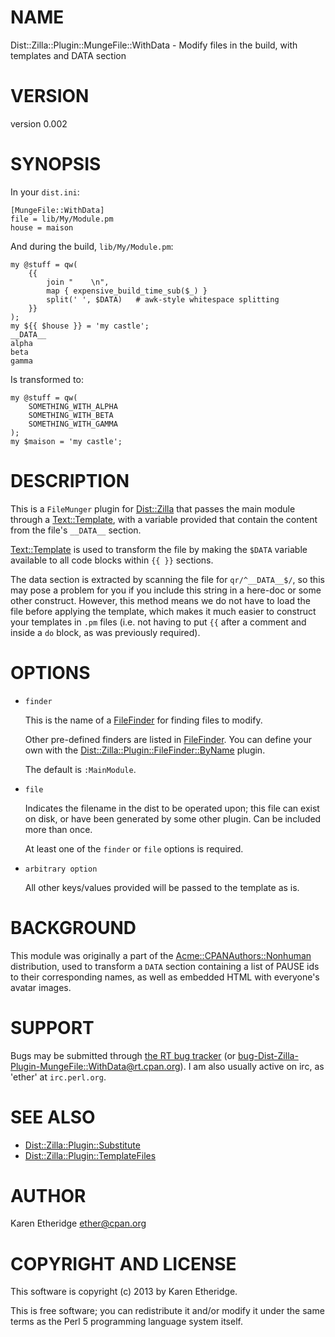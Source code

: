 # NAME

Dist::Zilla::Plugin::MungeFile::WithData - Modify files in the build, with templates and DATA section

# VERSION

version 0.002

# SYNOPSIS

In your `dist.ini`:

    [MungeFile::WithData]
    file = lib/My/Module.pm
    house = maison

And during the build, `lib/My/Module.pm`:

    my @stuff = qw(
        {{
            join "    \n",
            map { expensive_build_time_sub($_) }
            split(' ', $DATA)   # awk-style whitespace splitting
        }}
    );
    my ${{ $house }} = 'my castle';
    __DATA__
    alpha
    beta
    gamma

Is transformed to:

    my @stuff = qw(
        SOMETHING_WITH_ALPHA
        SOMETHING_WITH_BETA
        SOMETHING_WITH_GAMMA
    );
    my $maison = 'my castle';

# DESCRIPTION

This is a `FileMunger` plugin for [Dist::Zilla](http://search.cpan.org/perldoc?Dist::Zilla) that passes the main module
through a [Text::Template](http://search.cpan.org/perldoc?Text::Template), with a variable provided that contain the
content from the file's `__DATA__` section.

[Text::Template](http://search.cpan.org/perldoc?Text::Template) is used to transform the file by making the `$DATA`
variable available to all code blocks within `{{ }}` sections.

The data section is extracted by scanning the file for `qr/^__DATA__$/`,
so this may pose a problem for you if you include this string in a here-doc or
some other construct.  However, this method means we do not have to load the
file before applying the template, which makes it much easier to construct
your templates in `.pm` files (i.e. not having to put `{{` after a comment
and inside a `do` block, as was previously required).

# OPTIONS

- `finder`

    This is the name of a [FileFinder](http://search.cpan.org/perldoc?Dist::Zilla::Role::FileFinder) for finding
    files to modify.

    Other pre-defined finders are listed in
    [FileFinder](http://search.cpan.org/perldoc?Dist::Zilla::Role::FileFinderUser#default\_finders).
    You can define your own with the
    [Dist::Zilla::Plugin::FileFinder::ByName](http://search.cpan.org/perldoc?\[FileFinder::ByName\]) plugin.

    The default is `:MainModule`.

- `file`

    Indicates the filename in the dist to be operated upon; this file can exist on
    disk, or have been generated by some other plugin.  Can be included more than once.

    At least one of the `finder` or `file` options is required.

- `arbitrary option`

    All other keys/values provided will be passed to the template as is.

# BACKGROUND

This module was originally a part of the [Acme::CPANAuthors::Nonhuman](http://search.cpan.org/perldoc?Acme::CPANAuthors::Nonhuman)
distribution, used to transform a `DATA` section containing a list of PAUSE
ids to their corresponding names, as well as embedded HTML with everyone's
avatar images.

# SUPPORT

Bugs may be submitted through [the RT bug tracker](https://rt.cpan.org/Public/Dist/Display.html?Name=Dist-Zilla-Plugin-MungeFile::WithData)
(or [bug-Dist-Zilla-Plugin-MungeFile::WithData@rt.cpan.org](mailto:bug-Dist-Zilla-Plugin-MungeFile::WithData@rt.cpan.org)).
I am also usually active on irc, as 'ether' at `irc.perl.org`.

# SEE ALSO

- [Dist::Zilla::Plugin::Substitute](http://search.cpan.org/perldoc?Dist::Zilla::Plugin::Substitute)
- [Dist::Zilla::Plugin::TemplateFiles](http://search.cpan.org/perldoc?Dist::Zilla::Plugin::TemplateFiles)

# AUTHOR

Karen Etheridge <ether@cpan.org>

# COPYRIGHT AND LICENSE

This software is copyright (c) 2013 by Karen Etheridge.

This is free software; you can redistribute it and/or modify it under
the same terms as the Perl 5 programming language system itself.
